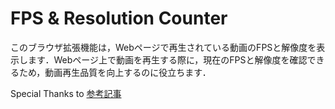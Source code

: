 # FPS & Resolution Counter

このブラウザ拡張機能は，Webページで再生されている動画のFPSと解像度を表示します．Webページ上で動画を再生する際に，現在のFPSと解像度を確認できるため，動画再生品質を向上するのに役立ちます．

Special Thanks to [参考記事](https://zenn.dev/ellreka/articles/799632c02d1cb5)